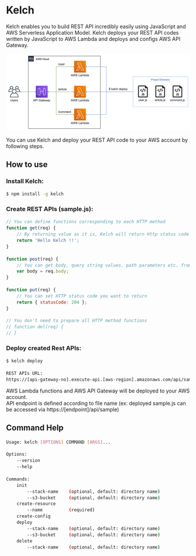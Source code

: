 # Kelch
Kelch enables you to build REST API incredibly easily using JavaScript and AWS Serverless Application Model. Kelch deploys your REST API codes written by JavaScript to AWS Lambda and deploys and configs AWS API Gateway.

![Kelch architecture](https://raw.githubusercontent.com/mahiya/kelch/master/doc/architecture.png "Kelch architecture")

You can use Kelch and deploy your REST API code to your AWS account by following steps.

## How to use

### Install Kelch:
```sh
$ npm install -g kelch
```

### Create REST APIs (sample.js):
```javascript
// You can define functions corresponding to each HTTP method
function get(req) {
    // By returning value as it is, Kelch will return Http status code 200 and body containing returned value
    return 'Hello Kelch !!';
}

function post(req) {
    // You can get body, query string values, path parameters etc. from req passed by Kelch
    var body = req.body;
}

function put(req) {
    // You can set HTTP status code you want to return
    return { statusCode: 204 };
}

// You don't need to prepare all HTTP method functions
// function del(req) {
// }
```

### Deploy created Rest APIs:
```sh
$ kelch deploy

REST APIs URL:
https://[api-gateway-no].execute-api.[aws-region].amazonaws.com/api/sample
```

AWS Lambda functions and AWS API Gateway will be deployed to your AWS account.  
API endpoint is defined according to file name (ex: deployed sample.js can be accessed via https://[endpoint]/api/sample)

## Command Help
```sh
Usage: kelch [OPTIONS] COMMAND [ARGS]...

Options:
    --version
    --help

Commands:
    init
        --stack-name    (optional, default: directory name)
        --s3-bucket     (optional, default: directory name)
    create-resource
        --name          (required)
    create-config
    deploy
        --stack-name    (optional, default: directory name)
        --s3-bucket     (optional, default: directory name)
    delete
        --stack-name    (optional, default: directory name)
```